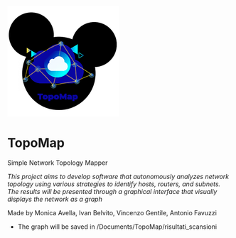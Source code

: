 ![topomap.png](img/topomap.png) 
# TopoMap

Simple Network Topology Mapper

*This project aims to develop software that autonomously analyzes network topology using various strategies to identify hosts, routers, and subnets. The results will be presented through a graphical interface that visually displays the network as a graph*

Made by Monica Avella, Ivan Belvito, Vincenzo Gentile, Antonio Favuzzi

- The graph will be saved in /Documents/TopoMap/risultati_scansioni


